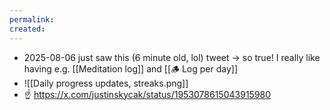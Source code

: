 ```yaml
---
permalink: 
created:
---
```

- 2025-08-06 just saw this (6 minute old, lol) tweet → so true! I really like having e.g. [[Meditation log]] and [[🪵 Log per day]]
- ![[Daily progress updates, streaks.png]]
- ☝️ https://x.com/justinskycak/status/1953078615043915980